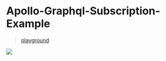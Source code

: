 # Apollo-Graphql-Subscription-Example
> [playground](https://codesandbox.io/s/crimson-field-xevvz?fontsize=14&hidenavigation=1&theme=dark)


![](./subscription.gif)

